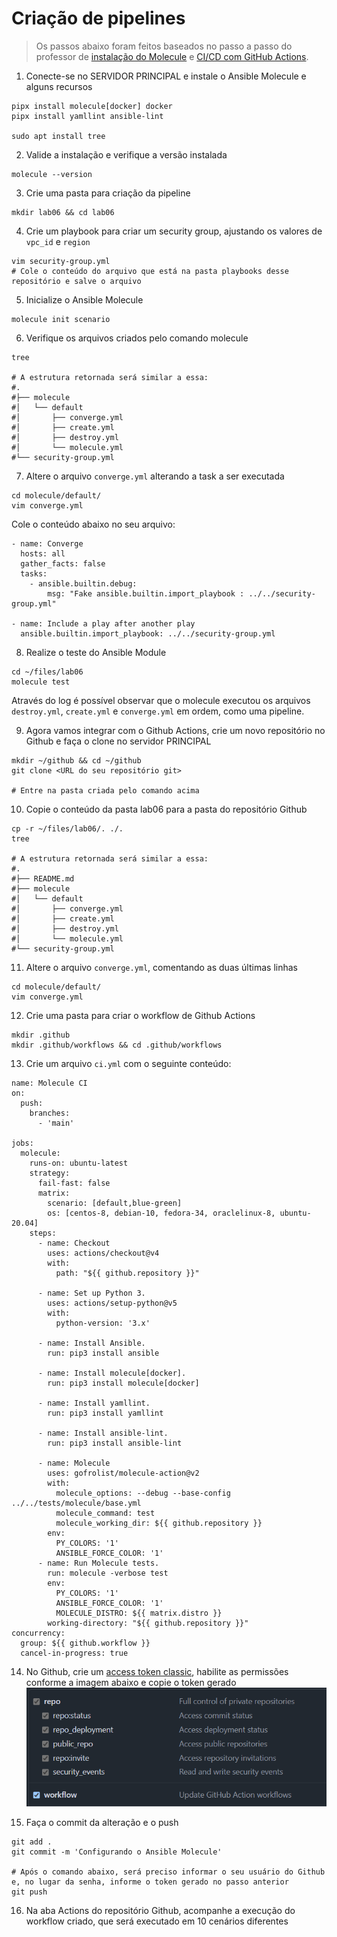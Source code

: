 # Criação de pipelines

> Os passos abaixo foram feitos baseados no passo a passo do professor de [instalação do Molecule](https://github.com/mvm-sp/iac-devops/blob/main/05%20-%20Pipelines/labs/01-lab.md) e [CI/CD com GitHub Actions](https://github.com/mvm-sp/iac-devops/blob/main/05%20-%20Pipelines/labs/02-lab.md).

1. Conecte-se no SERVIDOR PRINCIPAL e instale o Ansible Molecule e alguns recursos
```
pipx install molecule[docker] docker
pipx install yamllint ansible-lint

sudo apt install tree
```

2. Valide a instalação e verifique a versão instalada
```
molecule --version
```

3. Crie uma pasta para criação da pipeline
```
mkdir lab06 && cd lab06
```

4. Crie um playbook para criar um security group, ajustando os valores de `vpc_id` e `region`
```
vim security-group.yml
# Cole o conteúdo do arquivo que está na pasta playbooks desse repositório e salve o arquivo
```

5. Inicialize o Ansible Molecule
```
molecule init scenario
```

6. Verifique os arquivos criados pelo comando molecule
```
tree

# A estrutura retornada será similar a essa:
#.
#├── molecule
#│   └── default
#│       ├── converge.yml
#│       ├── create.yml
#│       ├── destroy.yml
#│       └── molecule.yml
#└── security-group.yml
```

7. Altere o arquivo `converge.yml` alterando a task a ser executada
```
cd molecule/default/
vim converge.yml
```

Cole o conteúdo abaixo no seu arquivo:
```
- name: Converge
  hosts: all
  gather_facts: false
  tasks:
    - ansible.builtin.debug:
        msg: "Fake ansible.builtin.import_playbook : ../../security-group.yml"

- name: Include a play after another play
  ansible.builtin.import_playbook: ../../security-group.yml
```

8. Realize o teste do Ansible Module
```
cd ~/files/lab06
molecule test
```

Através do log é possível observar que o molecule executou os arquivos `destroy.yml`, `create.yml` e `converge.yml` em ordem, como uma pipeline.

9. Agora vamos integrar com o Github Actions, crie um novo repositório no Github e faça o clone no servidor PRINCIPAL
```
mkdir ~/github && cd ~/github
git clone <URL do seu repositório git>

# Entre na pasta criada pelo comando acima
```

10. Copie o conteúdo da pasta lab06 para a pasta do repositório Github
```
cp -r ~/files/lab06/. ./.
tree

# A estrutura retornada será similar a essa:
#.
#├── README.md
#├── molecule
#│   └── default
#│       ├── converge.yml
#│       ├── create.yml
#│       ├── destroy.yml
#│       └── molecule.yml
#└── security-group.yml
```

11. Altere o arquivo `converge.yml`, comentando as duas últimas linhas
```
cd molecule/default/
vim converge.yml
```

12. Crie uma pasta para criar o workflow de Github Actions
```
mkdir .github
mkdir .github/workflows && cd .github/workflows
```

13. Crie um arquivo `ci.yml` com o seguinte conteúdo:
```
name: Molecule CI
on:
  push:
    branches:
      - 'main'

jobs:
  molecule:
    runs-on: ubuntu-latest
    strategy:
      fail-fast: false
      matrix:
        scenario: [default,blue-green]      
        os: [centos-8, debian-10, fedora-34, oraclelinux-8, ubuntu-20.04]
    steps:
      - name: Checkout
        uses: actions/checkout@v4
        with:
          path: "${{ github.repository }}"

      - name: Set up Python 3.
        uses: actions/setup-python@v5
        with:
          python-version: '3.x'

      - name: Install Ansible.
        run: pip3 install ansible          

      - name: Install molecule[docker].
        run: pip3 install molecule[docker]

      - name: Install yamllint.
        run: pip3 install yamllint

      - name: Install ansible-lint.
        run: pip3 install ansible-lint    
 
      - name: Molecule
        uses: gofrolist/molecule-action@v2
        with:
          molecule_options: --debug --base-config ../../tests/molecule/base.yml
          molecule_command: test
          molecule_working_dir: ${{ github.repository }}
        env:
          PY_COLORS: '1'
          ANSIBLE_FORCE_COLOR: '1'
      - name: Run Molecule tests.
        run: molecule -verbose test
        env:
          PY_COLORS: '1'
          ANSIBLE_FORCE_COLOR: '1'
          MOLECULE_DISTRO: ${{ matrix.distro }}
        working-directory: "${{ github.repository }}"          
concurrency:
  group: ${{ github.workflow }}
  cancel-in-progress: true
```

14. No Github, crie um [access token classic](https://github.com/settings/tokens/new), habilite as permissões conforme a imagem abaixo e copie o token gerado
![](github-token.png)

15. Faça o commit da alteração e o push
```
git add .
git commit -m 'Configurando o Ansible Molecule'

# Após o comando abaixo, será preciso informar o seu usuário do Github e, no lugar da senha, informe o token gerado no passo anterior
git push
```

16. Na aba Actions do repositório Github, acompanhe a execução do workflow criado, que será executado em 10 cenários diferentes
